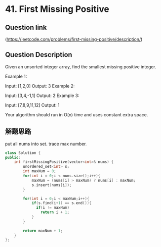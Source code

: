 # 41. First Missing Positive

## Question link
(https://leetcode.com/problems/first-missing-positive/description/)

## Question Description

Given an unsorted integer array, find the smallest missing positive integer.

Example 1:

Input: [1,2,0]
Output: 3
Example 2:

Input: [3,4,-1,1]
Output: 2
Example 3:

Input: [7,8,9,11,12]
Output: 1

Your algorithm should run in O(n) time and uses constant extra space.

## 解题思路
put all nums into set. trace max number.

```c++
class Solution {
public:
    int firstMissingPositive(vector<int>& nums) {
        unordered_set<int> s;
        int maxNum = 0;       
        for(int i = 0;i < nums.size();i++){
            maxNum = (nums[i] > maxNum) ? nums[i] : maxNum;
            s.insert(nums[i]);
        }

        for(int i = 0;i < maxNum;i++){
            if(s.find(i+1) == s.end()){
              if(i != maxNum)
                return i + 1;
            }
        }
        
        return maxNum + 1;
    }
};
```